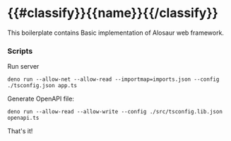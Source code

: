 # {{#classify}}{{name}}{{/classify}}

This boilerplate contains Basic implementation of Alosaur web framework.

### Scripts

Run server

```
deno run --allow-net --allow-read --importmap=imports.json --config ./tsconfig.json app.ts
```

Generate OpenAPI file:

```
deno run --allow-read --allow-write --config ./src/tsconfig.lib.json openapi.ts
```

That's it!
